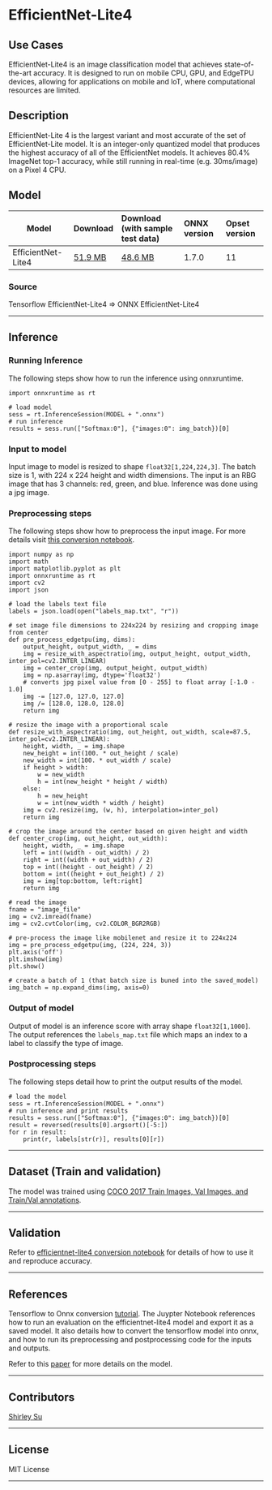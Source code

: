 # EfficientNet-Lite4

## Use Cases
EfficientNet-Lite4 is an image classification model that achieves state-of-the-art accuracy. It is designed to run on mobile CPU, GPU, and EdgeTPU devices, allowing for applications on mobile and loT, where computational resources are limited.

## Description
EfficientNet-Lite 4 is the largest variant and most accurate of the set of EfficientNet-Lite model. It is an integer-only quantized model that produces the highest accuracy of all of the EfficientNet models. It achieves 80.4% ImageNet top-1 accuracy, while still running in real-time (e.g. 30ms/image) on a Pixel 4 CPU. 

## Model

 |Model        |Download | Download (with sample test data)|ONNX version|Opset version|
|-------------|:--------------|:--------------|:--------------|:--------------|
|EfficientNet-Lite4     | [51.9 MB](model/efficientnet-lite4.onnx)	  | [48.6 MB](model/efficientnet-lite4.tar.gz)|1.7.0|11|


### Source
Tensorflow EfficientNet-Lite4 => ONNX EfficientNet-Lite4

<hr>


## Inference

### Running Inference 
The following steps show how to run the inference using onnxruntime. 

    import onnxruntime as rt
    
    # load model
    sess = rt.InferenceSession(MODEL + ".onnx")
    # run inference 
    results = sess.run(["Softmax:0"], {"images:0": img_batch})[0]
    

### Input to model
Input image to model is resized to shape `float32[1,224,224,3]`. The batch size is 1, with 224 x 224 height and width dimensions. The input is an RBG image that has 3 channels: red, green, and blue. Inference was done using a jpg image.

### Preprocessing steps
The following steps show how to preprocess the input image. For more details visit [this conversion notebook](https://github.com/onnx/tensorflow-onnx/blob/master/tutorials/efficientnet-lite.ipynb).

    import numpy as np
    import math
    import matplotlib.pyplot as plt
    import onnxruntime as rt
    import cv2
    import json
    
    # load the labels text file
    labels = json.load(open("labels_map.txt", "r"))
    
    # set image file dimensions to 224x224 by resizing and cropping image from center 
    def pre_process_edgetpu(img, dims):
        output_height, output_width, _ = dims
        img = resize_with_aspectratio(img, output_height, output_width, inter_pol=cv2.INTER_LINEAR)
        img = center_crop(img, output_height, output_width)
        img = np.asarray(img, dtype='float32')
        # converts jpg pixel value from [0 - 255] to float array [-1.0 - 1.0]
        img -= [127.0, 127.0, 127.0]
        img /= [128.0, 128.0, 128.0]
        return img
        
    # resize the image with a proportional scale
    def resize_with_aspectratio(img, out_height, out_width, scale=87.5, inter_pol=cv2.INTER_LINEAR):
        height, width, _ = img.shape
        new_height = int(100. * out_height / scale)
        new_width = int(100. * out_width / scale)
        if height > width:
            w = new_width
            h = int(new_height * height / width)
        else:
            h = new_height
            w = int(new_width * width / height)
        img = cv2.resize(img, (w, h), interpolation=inter_pol)
        return img

    # crop the image around the center based on given height and width 
    def center_crop(img, out_height, out_width):
        height, width, _ = img.shape
        left = int((width - out_width) / 2)
        right = int((width + out_width) / 2)
        top = int((height - out_height) / 2)
        bottom = int((height + out_height) / 2)
        img = img[top:bottom, left:right]
        return img
        
    # read the image
    fname = "image_file"
    img = cv2.imread(fname)
    img = cv2.cvtColor(img, cv2.COLOR_BGR2RGB)
    
    # pre-process the image like mobilenet and resize it to 224x224
    img = pre_process_edgetpu(img, (224, 224, 3))
    plt.axis('off')
    plt.imshow(img)
    plt.show()

    # create a batch of 1 (that batch size is buned into the saved_model)
    img_batch = np.expand_dims(img, axis=0)

### Output of model
Output of model is an inference score with array shape `float32[1,1000]`. The output references the `labels_map.txt` file which maps an index to a label to classify the type of image. 

### Postprocessing steps
The following steps detail how to print the output results of the model.

    # load the model
    sess = rt.InferenceSession(MODEL + ".onnx")
    # run inference and print results
    results = sess.run(["Softmax:0"], {"images:0": img_batch})[0]
    result = reversed(results[0].argsort()[-5:])
    for r in result:
        print(r, labels[str(r)], results[0][r])
<hr>

## Dataset (Train and validation)
The model was trained using [COCO 2017 Train Images, Val Images, and Train/Val annotations](https://cocodataset.org/#download).  
<hr>

## Validation
Refer to [efficientnet-lite4 conversion notebook](https://github.com/onnx/tensorflow-onnx/blob/master/tutorials/efficientnet-lite.ipynb) for details of how to use it and reproduce accuracy.
<hr>

## References
Tensorflow to Onnx conversion [tutorial](https://github.com/onnx/tensorflow-onnx/blob/master/tutorials/efficientnet-lite.ipynb). The Juypter Notebook references how to run an evaluation on the efficientnet-lite4 model and export it as a saved model. It also details how to convert the tensorflow model into onnx, and how to run its preprocessing and postprocessing code for the inputs and outputs. 

Refer to this [paper](https://arxiv.org/abs/1905.11946) for more details on the model.
<hr>

## Contributors
 [Shirley Su](https://github.com/shirleysu8)
<hr>

## License
MIT License
<hr>
